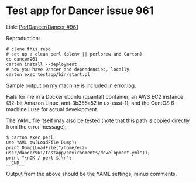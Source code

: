 # Test app for Dancer issue 961

Link: [PerlDancer/Dancer #961](https://github.com/PerlDancer/Dancer/issues/961)

Reproduction:

	# clone this repo
	# set up a clean perl (plenv || perlbrew and Carton)
	cd dancer961
	carton install --deployment
	# now you have Dancer and dependencies, locally
	carton exec testapp/bin/start.pl

Sample output on my machine is included in [error.log](error.log).

Fails for me in a Docker ubuntu (quantal) container, an AWS EC2 instance
(32-bit Amazon Linux, ami-3b355a52 in us-east-1), and the CentOS 6 machine I
use for actual development.

The YAML file itself may also be tested (note that this path is copied
directly from the error message):

	$ carton exec perl
	use YAML qw(LoadFile Dump);
	print Dump(LoadFile("/home/ec2-user/dancer961/testapp/environments/development.yml"));
	print "\nOK / perl $]\n";
	__END__

Output from the above should be the YAML settings, minus comments.
